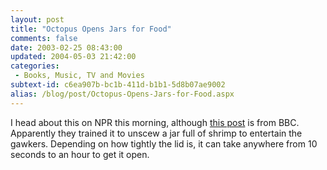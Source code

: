 ```yaml
---
layout: post
title: "Octopus Opens Jars for Food"
comments: false
date: 2003-02-25 08:43:00
updated: 2004-05-03 21:42:00
categories:
 - Books, Music, TV and Movies
subtext-id: c6ea907b-bc1b-411d-b1b1-5d8b07ae9002
alias: /blog/post/Octopus-Opens-Jars-for-Food.aspx
---
```



I head about this on NPR this morning, although [this post](http://news.bbc.co.uk/1/hi/world/europe/2796607.stm) is from BBC. Apparently they trained it to unscew a jar full of shrimp to entertain the gawkers. Depending on how tightly the lid is, it can take anywhere from 10 seconds to an hour to get it open.
